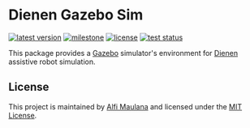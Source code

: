 # Dienen Gazebo Sim

[![latest version](https://img.shields.io/github/v/release/threeal/dienen_gazebo_sim)](https://github.com/threeal/dienen_gazebo_sim/releases/)
[![milestone](https://img.shields.io/github/milestones/progress/threeal/dienen_gazebo_sim/1?label=milestone)](https://github.com/threeal/dienen_gazebo_sim/milestone/1)
[![license](https://img.shields.io/github/license/threeal/dienen_gazebo_sim)](./LICENSE)
[![test status](https://img.shields.io/github/workflow/status/threeal/dienen_gazebo_sim/Build%20and%20Test?label=test)](https://github.com/threeal/dienen_gazebo_sim/actions)

This package provides a [Gazebo](http://gazebosim.org/) simulator's environment for [Dienen](https://github.com/threeal/proposal-ta-simulasi-robot) assistive robot simulation.

## License

This project is maintained by [Alfi Maulana](https://github.com/threeal) and licensed under the [MIT License](./LICENSE).
